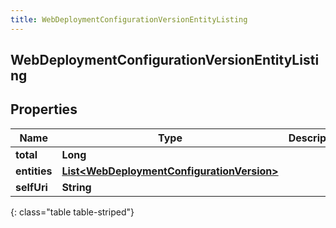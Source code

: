 ```yaml
---
title: WebDeploymentConfigurationVersionEntityListing
---
```


## WebDeploymentConfigurationVersionEntityListing

## Properties

| Name         | Type                                                                                                           | Description | Notes      |
| ------------ | -------------------------------------------------------------------------------------------------------------- | ----------- | ---------- |
| **total**    | <!----><!---->**Long**<!---->                                                                                  |             | [optional] |
| **entities** | <!----><!---->[**List&lt;WebDeploymentConfigurationVersion&gt;**](WebDeploymentConfigurationVersion.md)<!----> |             | [optional] |
| **selfUri**  | <!----><!---->**String**<!---->                                                                                |             | [optional] |

{: class="table table-striped"}
